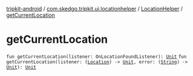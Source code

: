 [tripkit-android](../../index.md) / [com.skedgo.tripkit.ui.locationhelper](../index.md) / [LocationHelper](index.md) / [getCurrentLocation](./get-current-location.md)

# getCurrentLocation

`fun getCurrentLocation(listener: OnLocationFoundListener): `[`Unit`](https://kotlinlang.org/api/latest/jvm/stdlib/kotlin/-unit/index.html)
`fun getCurrentLocation(listener: (`[`Location`](../../com.skedgo.android.common.model/-location/index.md)`) -> `[`Unit`](https://kotlinlang.org/api/latest/jvm/stdlib/kotlin/-unit/index.html)`, error: (`[`String`](https://kotlinlang.org/api/latest/jvm/stdlib/kotlin/-string/index.html)`) -> `[`Unit`](https://kotlinlang.org/api/latest/jvm/stdlib/kotlin/-unit/index.html)`): `[`Unit`](https://kotlinlang.org/api/latest/jvm/stdlib/kotlin/-unit/index.html)